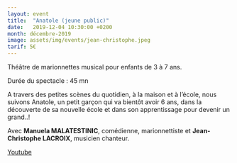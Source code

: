 ```yaml
---
layout: event
title:  "Anatole (jeune public)"
date:   2019-12-04 10:30:00 +0200
month: décembre-2019
image: assets/img/events/jean-christophe.jpeg
tarif: 5€
---
```


Théâtre de marionnettes musical pour enfants de 3 à 7 ans. 

Durée du spectacle : 45 mn

A travers des petites scènes du quotidien, à la maison et à l’école, nous suivons Anatole, un petit garçon qui va bientôt avoir 6 ans, dans la découverte de sa nouvelle école et dans son apprentissage pour devenir un grand..!

Avec **Manuela MALATESTINIC**, comédienne, marionnettiste et **Jean-Christophe LACROIX**, musicien chanteur.

[Youtube](https://www.youtube.com/watch?v=eIlzvCsJgeQ&w=966&h=543)
